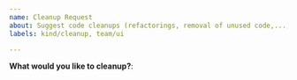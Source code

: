 ```yaml
---
name: Cleanup Request
about: Suggest code cleanups (refactorings, removal of unused code,...) to the Kubermatic Dashboard project
labels: kind/cleanup, team/ui

---
```


**What would you like to cleanup?**:
